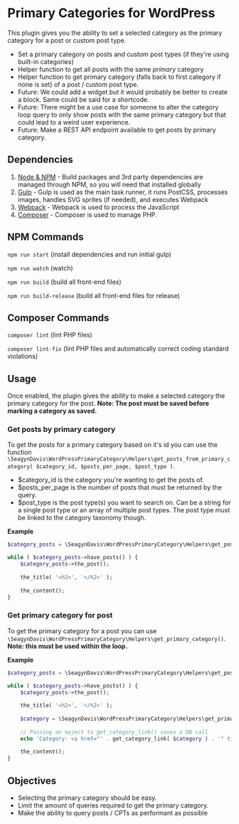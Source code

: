 # Primary Categories for WordPress

This plugin gives you the ability to set a selected category as the primary category for a post or custom post type.

* Set a primary category on posts and custom post types (if they're using built-in categories)
* Helper function to get all posts with the same *primary* category
* Helper function to get primary category (falls back to first category if none is set) of a post / custom post type.
* Future: We could add a widget but it would probably be better to create a block. Same could be said for a shortcode.
* Future: There might be a use case for someone to alter the category loop query to only show posts with the same primary category but that could lead to a weird user experience.
* Future: Make a REST API endpoint available to get posts by primary category.

## Dependencies

1. [Node & NPM](https://www.npmjs.com/get-npm) - Build packages and 3rd party dependencies are managed through NPM, so you will need that installed globally
2. [Gulp](https://gulpjs.com/) - Gulp is used as the main task runner, it runs PostCSS, processes images, handles SVG sprites (if needed), and executes Webpack
3. [Webpack](https://webpack.js.org/) - Webpack is used to process the JavaScript
4. [Composer](https://getcomposer.org/) - Composer is used to manage PHP.

## NPM Commands

`npm run start` (install dependencies and run initial gulp)

`npm run watch` (watch)

`npm run build` (build all front-end files)

`npm run build-release` (build all front-end files for release)

## Composer Commands

`composer lint` (lint PHP files)

`composer lint-fix` (lint PHP files and automatically correct coding standard violations)

## Usage

Once enabled, the plugin gives the ability to make a selected category the primary category for the post. **Note: The post must be saved before marking a category as saved.**

### Get posts by primary category

To get the posts for a primary category based on it's id you can use the function `\SeagynDavis\WordPressPrimaryCategory\Helpers\get_posts_from_primary_category( $category_id, $posts_per_page, $post_type )`.

* $category_id is the category you're wanting to get the posts of.
* $posts_per_page is the number of posts that must be returned by the query.
* $post_type is the post type(s) you want to search on. Can be a string for a single post type or an array of multiple post types. The post type must be linked to the category taxonomy though.

**Example**
```php
$category_posts = \SeagynDavis\WordPressPrimaryCategory\Helpers\get_posts_from_primary_category( 1 );

while ( $category_posts->have_posts() ) {
    $category_posts->the_post();
    
    the_title( '<h2>', '</h2>' );
    
    the_content();
}
```

### Get primary category for post

To get the primary category for a post you can use `\SeagynDavis\WordPressPrimaryCategory\Helpers\get_primary_category()`. **Note: this must be used within the loop.**

**Example**
```php
$category_posts = \SeagynDavis\WordPressPrimaryCategory\Helpers\get_posts_from_primary_category( 1 );

while ( $category_posts->have_posts() ) {
    $category_posts->the_post();
    
    the_title( '<h2>', '</h2>' );
    
    $category = \SeagynDavis\WordPressPrimaryCategory\Helpers\get_primary_category();
    
    // Passing an opject to get_category_link() saves a DB call
    echo 'Category: <a href="' . get_category_link( $category ) . '" title="'  . $category->name .  '">' . $category->name . '</a>';
    
    the_content();
}
```

## Objectives

* Selecting the primary category should be easy. 
* Limit the amount of queries required to get the primary category.
* Make the ability to query posts / CPTs as performant as possible

